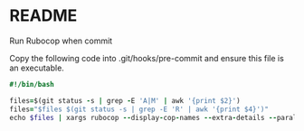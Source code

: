 # README

Run Rubocop when commit

Copy the following code into .git/hooks/pre-commit and ensure this file is an executable.

```ruby
#!/bin/bash

files=$(git status -s | grep -E 'A|M' | awk '{print $2}')
files="$files $(git status -s | grep -E 'R' | awk '{print $4}')"
echo $files | xargs rubocop --display-cop-names --extra-details --parallel --force-exclusion
```
